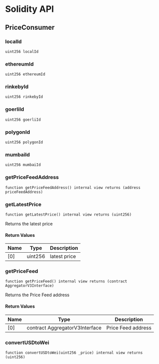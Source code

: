 # Solidity API

## PriceConsumer

### localId

```solidity
uint256 localId
```

### ethereumId

```solidity
uint256 ethereumId
```

### rinkebyId

```solidity
uint256 rinkebyId
```

### goerliId

```solidity
uint256 goerliId
```

### polygonId

```solidity
uint256 polygonId
```

### mumbaiId

```solidity
uint256 mumbaiId
```

### getPriceFeedAddress

```solidity
function getPriceFeedAddress() internal view returns (address priceFeedAddress)
```

### getLatestPrice

```solidity
function getLatestPrice() internal view returns (uint256)
```

Returns the latest price

#### Return Values

| Name | Type | Description |
| ---- | ---- | ----------- |
| [0] | uint256 | latest price |

### getPriceFeed

```solidity
function getPriceFeed() internal view returns (contract AggregatorV3Interface)
```

Returns the Price Feed address

#### Return Values

| Name | Type | Description |
| ---- | ---- | ----------- |
| [0] | contract AggregatorV3Interface | Price Feed address |

### convertUSDtoWei

```solidity
function convertUSDtoWei(uint256 _price) internal view returns (uint256)
```

